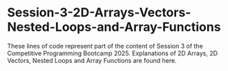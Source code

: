 # Session-3-2D-Arrays-Vectors-Nested-Loops-and-Array-Functions
These lines of code represent part of the content of Session 3 of the Competitive Programming Bootcamp 2025. Explanations of 2D Arrays, 2D Vectors, Nested Loops and Array Functions are found here.
